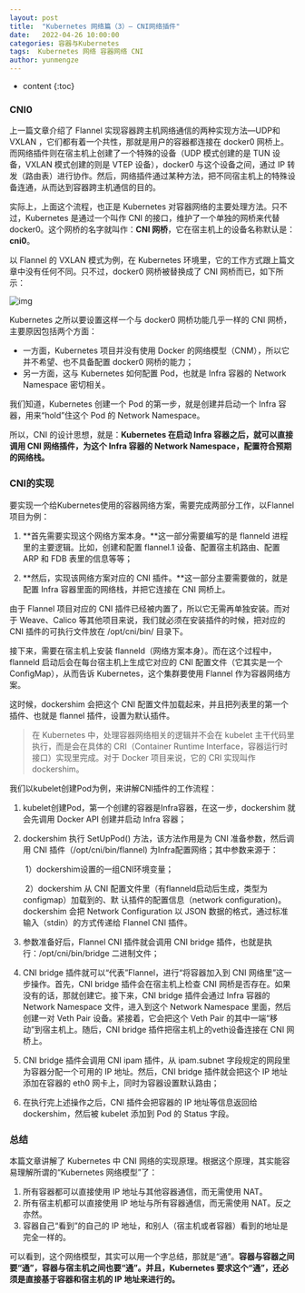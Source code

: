 ```yaml
---
layout: post
title:  "Kubernetes 网络篇（3）— CNI网络插件"
date:   2022-04-26 10:00:00
categories: 容器与Kubernetes
tags:  Kubernetes 网络 容器网络 CNI
author: yunmengze
---
```


* content
{:toc}

### CNI0

上一篇文章介绍了 Flannel 实现容器跨主机网络通信的两种实现方法—UDP和VXLAN ，它们都有着一个共性，那就是用户的容器都连接在 docker0 网桥上。而网络插件则在宿主机上创建了一个特殊的设备（UDP 模式创建的是 TUN 设备，VXLAN 模式创建的则是 VTEP 设备），docker0 与这个设备之间，通过 IP 转发（路由表）进行协作。然后，网络插件通过某种方法，把不同宿主机上的特殊设备连通，从而达到容器跨主机通信的目的。

实际上，上面这个流程，也正是 Kubernetes 对容器网络的主要处理方法。只不过，Kubernetes 是通过一个叫作 CNI 的接口，维护了一个单独的网桥来代替 docker0。这个网桥的名字就叫作：**CNI 网桥**，它在宿主机上的设备名称默认是：**cni0**。







以 Flannel 的 VXLAN 模式为例，在 Kubernetes 环境里，它的工作方式跟上篇文章中没有任何不同。只不过，docker0 网桥被替换成了 CNI 网桥而已，如下所示：

![img](https://cdn.jsdelivr.net/gh/IT-YUNMENGZE/ImgDB/blog_img/cni.jpg)

Kubernetes 之所以要设置这样一个与 docker0 网桥功能几乎一样的 CNI 网桥，主要原因包括两个方面：

* 一方面，Kubernetes 项目并没有使用 Docker 的网络模型（CNM），所以它并不希望、也不具备配置 docker0 网桥的能力；
* 另一方面，这与 Kubernetes 如何配置 Pod，也就是 Infra 容器的 Network Namespace 密切相关。

我们知道，Kubernetes 创建一个 Pod 的第一步，就是创建并启动一个 Infra 容器，用来“hold”住这个 Pod 的 Network Namespace。

所以，CNI 的设计思想，就是：**Kubernetes 在启动 Infra 容器之后，就可以直接调用 CNI 网络插件，为这个 Infra 容器的 Network Namespace，配置符合预期的网络栈。**

### CNI的实现

要实现一个给Kubernetes使用的容器网络方案，需要完成两部分工作，以Flannel项目为例：

1. **首先需要实现这个网络方案本身。**这一部分需要编写的是 flanneld 进程里的主要逻辑。比如，创建和配置 flannel.1 设备、配置宿主机路由、配置 ARP 和 FDB 表里的信息等等；

2. **然后，实现该网络方案对应的 CNI 插件。**这一部分主要需要做的，就是配置 Infra 容器里面的网络栈，并把它连接在 CNI 网桥上。

由于 Flannel 项目对应的 CNI 插件已经被内置了，所以它无需再单独安装。而对于 Weave、Calico 等其他项目来说，我们就必须在安装插件的时候，把对应的 CNI 插件的可执行文件放在 /opt/cni/bin/ 目录下。

接下来，需要在宿主机上安装 flanneld（网络方案本身）。而在这个过程中，flanneld 启动后会在每台宿主机上生成它对应的 CNI 配置文件（它其实是一个 ConfigMap），从而告诉 Kubernetes，这个集群要使用 Flannel 作为容器网络方案。

这时候，dockershim 会把这个 CNI 配置文件加载起来，并且把列表里的第一个插件、也就是 flannel 插件，设置为默认插件。

> 在 Kubernetes 中，处理容器网络相关的逻辑并不会在 kubelet 主干代码里执行，而是会在具体的 CRI（Container Runtime Interface，容器运行时接口）实现里完成。对于 Docker 项目来说，它的 CRI 实现叫作 dockershim。

我们以kubelet创建Pod为例，来讲解CNI插件的工作流程：

1. kubelet创建Pod，第一个创建的容器是Infra容器，在这一步，dockershim 就会先调用 Docker API 创建并启动 Infra 容器；

2. dockershim 执行 SetUpPod() 方法，该方法作用是为 CNI 准备参数，然后调用 CNI 插件（/opt/cni/bin/flannel) 为Infra配置网络；其中参数来源于：

   ​	1）dockershim设置的一组CNI环境变量；

   ​	2）dockershim 从 CNI 配置文件里（有flanneld启动后生成，类型为configmap）加载到的、默			认插件的配置信息（network configuration)。dockershim 会把 Network Configuration 以 			JSON 数据的格式，通过标准输入（stdin）的方式传递给 Flannel CNI 插件。

3. 参数准备好后，Flannel CNI 插件就会调用 CNI bridge 插件，也就是执行：/opt/cni/bin/bridge 二进制文件；

4. CNI bridge 插件就可以“代表”Flannel，进行“将容器加入到 CNI 网络里”这一步操作。首先，CNI bridge 插件会在宿主机上检查 CNI 网桥是否存在。如果没有的话，那就创建它。接下来，CNI bridge 插件会通过 Infra 容器的 Network Namespace 文件，进入到这个 Network Namespace 里面，然后创建一对 Veth Pair 设备。紧接着，它会把这个 Veth Pair 的其中一端“移动”到宿主机上。随后，CNI bridge 插件把宿主机上的veth设备连接在 CNI 网桥上。

5. CNI bridge 插件会调用 CNI ipam 插件，从 ipam.subnet 字段规定的网段里为容器分配一个可用的 IP 地址。然后，CNI bridge 插件就会把这个 IP 地址添加在容器的 eth0 网卡上，同时为容器设置默认路由；

6. 在执行完上述操作之后，CNI 插件会把容器的 IP 地址等信息返回给 dockershim，然后被 kubelet 添加到 Pod 的 Status 字段。

### 总结
本篇文章讲解了 Kubernetes 中 CNI 网络的实现原理。根据这个原理，其实能容易理解所谓的“Kubernetes 网络模型”了：

1. 所有容器都可以直接使用 IP 地址与其他容器通信，而无需使用 NAT。
2. 所有宿主机都可以直接使用 IP 地址与所有容器通信，而无需使用 NAT。反之亦然。
3. 容器自己“看到”的自己的 IP 地址，和别人（宿主机或者容器）看到的地址是完全一样的。

可以看到，这个网络模型，其实可以用一个字总结，那就是“通”。**容器与容器之间要“通”，容器与宿主机之间也要“通”。并且，Kubernetes 要求这个“通”，还必须是直接基于容器和宿主机的 IP 地址来进行的。**

